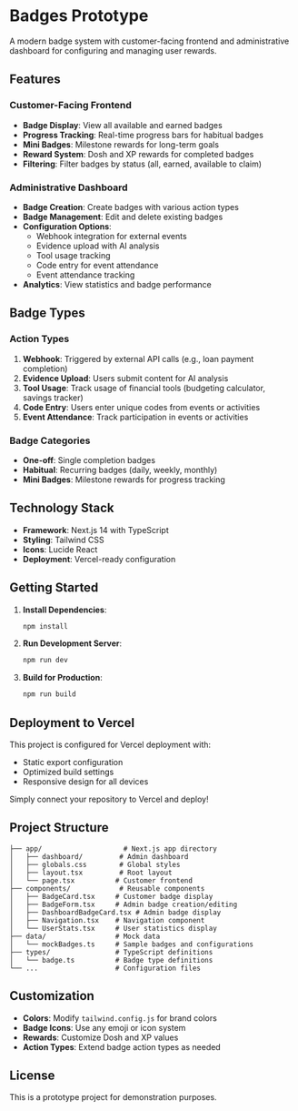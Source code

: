 # Badges Prototype

A modern badge system with customer-facing frontend and administrative dashboard for configuring and managing user rewards.

## Features

### Customer-Facing Frontend
- **Badge Display**: View all available and earned badges
- **Progress Tracking**: Real-time progress bars for habitual badges
- **Mini Badges**: Milestone rewards for long-term goals
- **Reward System**: Dosh and XP rewards for completed badges
- **Filtering**: Filter badges by status (all, earned, available to claim)

### Administrative Dashboard
- **Badge Creation**: Create badges with various action types
- **Badge Management**: Edit and delete existing badges
- **Configuration Options**:
  - Webhook integration for external events
  - Evidence upload with AI analysis
  - Tool usage tracking
  - Code entry for event attendance
  - Event attendance tracking
- **Analytics**: View statistics and badge performance

## Badge Types

### Action Types
1. **Webhook**: Triggered by external API calls (e.g., loan payment completion)
2. **Evidence Upload**: Users submit content for AI analysis
3. **Tool Usage**: Track usage of financial tools (budgeting calculator, savings tracker)
4. **Code Entry**: Users enter unique codes from events or activities
5. **Event Attendance**: Track participation in events or activities

### Badge Categories
- **One-off**: Single completion badges
- **Habitual**: Recurring badges (daily, weekly, monthly)
- **Mini Badges**: Milestone rewards for progress tracking

## Technology Stack

- **Framework**: Next.js 14 with TypeScript
- **Styling**: Tailwind CSS
- **Icons**: Lucide React
- **Deployment**: Vercel-ready configuration

## Getting Started

1. **Install Dependencies**:
   ```bash
   npm install
   ```

2. **Run Development Server**:
   ```bash
   npm run dev
   ```

3. **Build for Production**:
   ```bash
   npm run build
   ```

## Deployment to Vercel

This project is configured for Vercel deployment with:
- Static export configuration
- Optimized build settings
- Responsive design for all devices

Simply connect your repository to Vercel and deploy!

## Project Structure

```
├── app/                    # Next.js app directory
│   ├── dashboard/         # Admin dashboard
│   ├── globals.css        # Global styles
│   ├── layout.tsx         # Root layout
│   └── page.tsx          # Customer frontend
├── components/            # Reusable components
│   ├── BadgeCard.tsx     # Customer badge display
│   ├── BadgeForm.tsx     # Admin badge creation/editing
│   ├── DashboardBadgeCard.tsx # Admin badge display
│   ├── Navigation.tsx    # Navigation component
│   └── UserStats.tsx     # User statistics display
├── data/                 # Mock data
│   └── mockBadges.ts     # Sample badges and configurations
├── types/                # TypeScript definitions
│   └── badge.ts          # Badge type definitions
└── ...                   # Configuration files
```

## Customization

- **Colors**: Modify `tailwind.config.js` for brand colors
- **Badge Icons**: Use any emoji or icon system
- **Rewards**: Customize Dosh and XP values
- **Action Types**: Extend badge action types as needed

## License

This is a prototype project for demonstration purposes.
